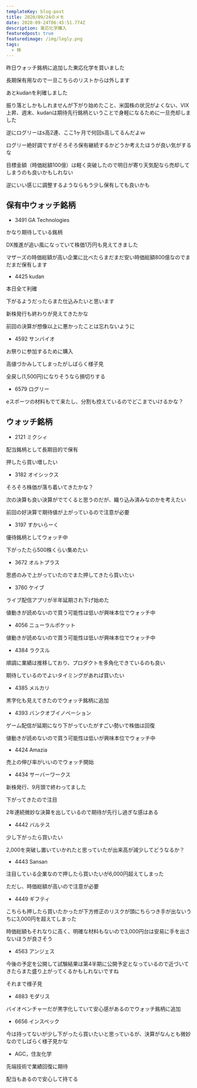 ```yaml
---
templateKey: blog-post
title: 2020/09/24のメモ
date: 2020-09-24T06:45:51.774Z
description: 東応化学購入
featuredpost: true
featuredimage: /img/logly.png
tags:
  - 株
---
```

昨日ウォッチ銘柄に追加した東応化学を買いました

長期保有用なので一旦こちらのリストからは外します

あとkudanを利確しました

振り落としかもしれませんが下がり始めたこと、米国株の状況がよくない、VIX上昇、週末、kudanは期待先行銘柄ということで身軽になるために一旦売却しました

逆にログリーはs高2連、ここ1ヶ月で何回s高してるんだよｗ

ログリー絶好調ですがそろそろ保有継続するかどうか考えたほうが良い気がするな

目標金額（時価総額100億）は軽く突破したので明日が寄り天気配なら売却してしまうのも良いかもしれない

逆にいい感じに調整するようならもう少し保有しても良いかも

## 保有中ウォッチ銘柄

* 3491 GA Technologies

かなり期待している銘柄

DX推進が追い風になっていて株価1万円も見えてきました

マザーズの時価総額が高い企業に比べたらまだまだ安い時価総額800億なのでまだまだ保有します

* 4425 kudan

本日全て利確

下がるようだったらまた仕込みたいと思います

新株発行も終わりが見えてきたかな

前回の決算が想像以上に悪かったことは忘れないように

* 4592 サンバイオ

お祭りに参加するために購入

高値づかみしてしまったがしばらく様子見

全戻し(1,500円)になりそうなら損切りする

* 6579 ログリー

eスポーツの材料もでて来たし、分割も控えているのでどこまでいけるかな？

## ウォッチ銘柄

* 2121 ミクシィ

配当銘柄として長期目的で保有

押したら買い増したい

* 3182 オイシックス

そろそろ株価が落ち着いてきたかな？

次の決算も良い決算がでてくると思うのだが、織り込み済みなのかを考えたい

前回の好決算で期待値が上がっているので注意が必要

* 3197 すかいらーく

優待銘柄としてウォッチ中

下がったたら500株くらい集めたい

* 3672 オルトプラス

思惑のみで上がっていたのでまた押してきたら買いたい

* 3760 ケイブ

ライブ配信アプリが半年延期され下げ始めた

値動きが読めないので買う可能性は低いが興味本位でウォッチ中

* 4056 ニューラルポケット

値動きが読めないので買う可能性は低いが興味本位でウォッチ中

* 4384 ラクスル

順調に業績は推移しており、プロダクトを多角化できているのも良い

期待しているのでよいタイミングがあれば買いたい

* 4385 メルカリ

黒字化も見えてきたのでウォッチ銘柄に追加

* 4393 バンクオブイノベーション

ゲーム配信が延期になり下がっていたがすごい勢いで株価は回復

値動きが読めないので買う可能性は低いが興味本位でウォッチ中

* 4424 Amazia

売上の伸び率がいいのでウォッチ開始

* 4434 サーバーワークス

新株発行、9月頭で終わってました

下がってきたので注目

2年連続微妙な決算を出しているので期待が先行し過ぎな感はある

* 4442 バルテス

少し下がったら買いたい

2,000を突破し置いていかれたと思っていたが出来高が減少してどうなるか？

* 4443 Sansan

注目している企業なので押したら買いたいが6,000円超えてしまった

ただし、時価総額が高いので注意が必要

* 4449 ギフティ

こちらも押したら買いたかったが下方修正のリスクが頭にちらつき手が出ないうちに3,000円を超えてしまった

時価総額もそれなりに高く、明確な材料もないので3,000円台は安易に手を出さないほうが良さそう

* 4563 アンジェス

今後の予定を公開して試験結果は第4半期に公開予定となっているので近づいてきたらまた盛り上がってくるかもしれないですね

それまで様子見

* 4883 モダリス

バイオベンチャーだが黒字化していて安心感があるのでウォッチ銘柄に追加

* 6656 インスペック

今は持ってないが少し下がったら買いたいと思っているが、決算がなんとも微妙なのでしばらく様子見かな

* AGC，住友化学

先端技術で業績回復に期待

配当もあるので安心して持てる